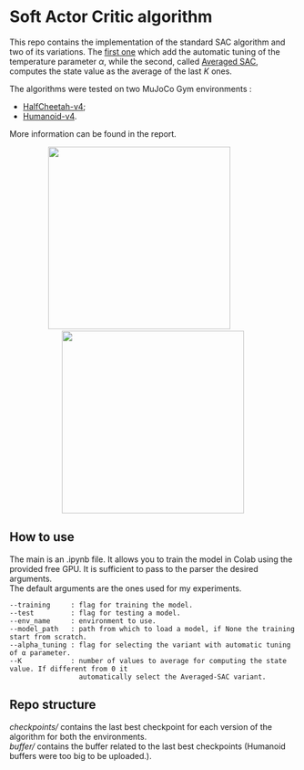 # Soft Actor Critic algorithm

This repo contains the implementation of the standard SAC algorithm and two of its variations. The [first one](https://arxiv.org/pdf/1812.05905.pdf) which add the automatic tuning of the temperature parameter $\alpha$, while the second, called [Averaged SAC](https://downloads.hindawi.com/journals/complexity/2021/6658724.pdf), computes the state value as the average of the last $K$ ones. 

The algorithms were tested on two MuJoCo Gym environments :
* [HalfCheetah-v4](https://www.gymlibrary.dev/environments/mujoco/half_cheetah/);
* [Humanoid-v4](https://www.gymlibrary.dev/environments/mujoco/humanoid/).

More information can be found in the report.

<p align="center">
<img src="https://user-images.githubusercontent.com/33131887/213513885-cf288887-ac41-48c1-aaf2-54c8cc3c851c.gif" width="320" height="320"/> &nbsp; &nbsp; &nbsp; &nbsp; &nbsp; &nbsp; <img src="https://user-images.githubusercontent.com/33131887/213512242-33cba048-89f2-41a7-be7e-4f1e35adc398.gif" width="320" height="320"/>
</p>

## How to use 
The main is an .ipynb file. It allows you to train the model in Colab using the provided free GPU. It is sufficient to pass to the parser the desired arguments.  
The default arguments are the ones used for my experiments.

```
--training     : flag for training the model.
--test         : flag for testing a model.
--env_name     : environment to use. 
--model_path   : path from which to load a model, if None the training start from scratch.
--alpha_tuning : flag for selecting the variant with automatic tuning of α parameter.
--K            : number of values to average for computing the state value. If different from 0 it
                 automatically select the Averaged-SAC variant.
```

## Repo structure
<em>checkpoints/</em> contains the last best checkpoint for each version of the algorithm for both the environments.   
<em>buffer/</em> contains the buffer related to the last best checkpoints (Humanoid buffers were too big to be uploaded.).
